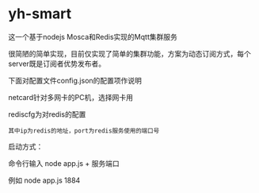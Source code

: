 # yh-smart
这一个基于nodejs Mosca和Redis实现的Mqtt集群服务

很简陋的简单实现，目前仅实现了简单的集群功能，方案为动态订阅方式，每个server既是订阅者优势发布者。

下面对配置文件config.json的配置项作说明

  netcard针对多网卡的PC机，选择网卡用
  
  rediscfg为对redis的配置
  
    其中ip为redis的地址，port为redis服务使用的端口号

启动方式：

命令行输入  node app.js + 服务端口

例如 node app.js 1884
